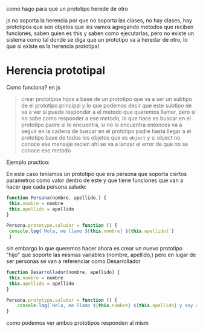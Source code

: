 como hago para que un prototipo herede de otro

js no soporta la herencia por que no soporta las clases, no hay clases, hay prototipos que son objetos que les vamos agregando metodos que reciben funciones, saben quien es this y saben como ejecutarlas, pero no existe un sistema como tal donde se diga que un prototipo va a heredar de otro, lo que si existe es la herencia prototipal

# Herencia prototipal
Como funciona? en js

> crear prototipos hijos a base de un prototipo que va a ser un subtipo de el prototipo principal y lo que podemos decir que este subtipo de va a ver si puede responder a el metodo que queremos llamar, pero si no sabe como responder a ese metodo, lo que hace es buscar en el prototipo padre si lo encuentra, si no lo encuentra entonces va a seguir en la cadena de buscar en el prototipo padre hasta llegar a el prototipo base de todos los objetos que es ```object``` y si object no conoce ese mensaje recien ahí se va a lanzar el error de que no se conoce ese metodo 

Ejemplo practico:

En este caso teníamos un prototipo que era persona que soporta ciertos parametros como valor dentro de este y que tiene funciones que van a hacer que cada persona salude:
```js 
function Persona(nombre, apellido,) {
 this.nombre = nombre
 this.apellido = apellido
}

Persona.prototype.saludar = function () {
 console.log(`Hola, me llamo ${this.nombre} ${this.apellido}`)
 }
```
sin embargo lo que queremos hacer ahora es crear un nuevo prototipo "hijo" que soporte las mismas variables (nombre, apellido,) pero en lugar de ser personas se van a referenciar como Desarrollador
```js 
function Desarrollador(nombre, apellido) {
 this.nombre = nombre
 this.apellido = apellido
} 

Persona.prototype.saludar = function () {
	console.log(`Hola, me llamo ${this.nombre} ${this.apellido} y soy desarrollador`)
}
```
como podemos ver ambos prototipos responden al mism